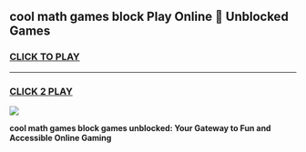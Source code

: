 
## cool math games block Play Online 👋 Unblocked Games
<h3>
<a href="https://news.freeplayer.one?title=cool_math_games_block&ref=17CMG">CLICK TO PLAY</a></h3>
<hr>

<h3>
<a href="https://news.freeplayer.one?title=cool_math_games_block&ref=17CMG">CLICK 2 PLAY</a>
  
</h3>

<a href="https://news.freeplayer.one?title=cool_math_games_block&ref=17CMG/"><img src="https://clearcache.store/games.png"></a>


**cool math games block games unblocked: Your Gateway to Fun and Accessible Online Gaming**
